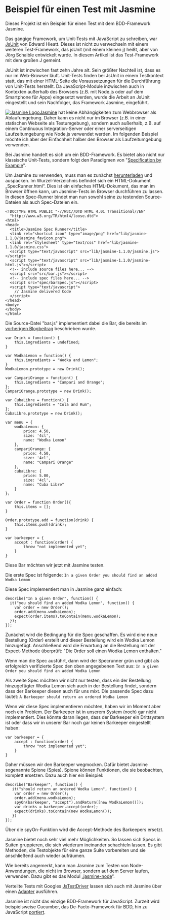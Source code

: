 Beispiel für einen Test mit Jasmine
===================================

Dieses Projekt ist ein Beispiel für einen Test mit dem BDD-Framework Jasmine.

Das gängige Framework, um Unit-Tests mit JavaScript zu schreiben, war [JsUnit](http://www.jsunit.net/ "Homepage von JsUnit") von Edward Hieatt. Dieses ist nicht zu verwechseln mit einem weiteren Test-Framework, das jsUnit (mit einem kleinen j) heißt, aber von Jörg Schaible entwickelt wurde. In diesem Artikel ist das Test-Framework mit dem großen J gemeint.

JsUnit ist inzwischen fast zehn Jahre alt. Sein größter Nachteil ist, dass es nur im Web-Browser läuft. Unit-Tests finden bei JsUnit in einem Testkontext statt, das mit einer HTML-Seite die Voraussetzungen für die Durchführung von Unit-Tests herstellt. Da JavaScript-Module inzwischen auch in Kontexten außerhalb des Browsers (z.B. mit Node.js oder auf dem Smartphone für Apps) eingesetzt werden, wurde die Arbeit an JsUnit eingestellt und sein Nachfolger, das Framework Jasmine, eingeführt.

[![](http://blog.holisticon.de/wp-content/uploads/2012/01/jasmine_logo.png "Jasmine Logo")](http://blog.holisticon.de/wp-content/uploads/2012/01/jasmine_logo.png)[Jasmine](https://jasmine.github.io/ "Jasmine auf GitHub") hat keine Abhängigkeiten zum Webbrowser als Ablaufumgebung. Daher kann es nicht nur im Browser (z.B. in einer statischen Webseite als Testumgebung), sondern auch außerhalb, z.B. auf einem Continuous Integration-Server oder einer serverseitigen Laufzeitumgebung wie Node.js verwendet werden. Im folgenden Beispiel möchte ich aber der Einfachheit halber den Browser als Laufzeitumgebung verwenden.

Bei Jasmine handelt es sich um ein BDD-Framework. Es bietet also nicht nur klassische Unit-Tests, sondern folgt den Paradigmen von "[Specification by Example](http://en.wikipedia.org/wiki/Behavior_Driven_Development "BDD in der Wikipedia")".

Um Jasmine zu verwenden, muss man es zunächst [herunterladen](https://github.com/jasmine/jasmine/releases "Download-Link für Jasmine") und auspacken. Im Wurzel-Verzeichnis befindet sich ein HTML-Dokument „SpecRunner.html“. Dies ist ein einfaches HTML-Dokument, das man im Browser öffnen kann, um Jasmine-Tests im Browser durchführen zu lassen. In diesen Spec-Runner bindet man nun sowohl seine zu testenden Source-Dateien als auch Spec-Dateien ein.


	<!DOCTYPE HTML PUBLIC "-//W3C//DTD HTML 4.01 Transitional//EN"
	  "http://www.w3.org/TR/html4/loose.dtd">
	<html>
	<head>
	  <title>Jasmine Spec Runner</title>
	  <link rel="shortcut icon" type="image/png" href="lib/jasmine-1.1.0/jasmine_favicon.png">
	  <link rel="stylesheet" type="text/css" href="lib/jasmine-1.1.0/jasmine.css">
	  <script type="text/javascript" src="lib/jasmine-1.1.0/jasmine.js"></script>
	  <script type="text/javascript" src="lib/jasmine-1.1.0/jasmine-html.js"></script>
	  <!-- include source files here... -->
	  <script src="src/bar.js"></script>
	  <!-- include spec files here... -->
	  <script src="spec/barSpec.js"></script>
	  <script type="text/javascript">
	    // Jasmine delivered Code
	  </script>
	</head>
	<body>
	</body>
	</html>

Die Source-Datei "bar.js" implementiert dabei die Bar, die bereits im [vorherigen Blogbeitrag](http://blog.holisticon.de/2011/10/behavioural-driven-development-mit-jasmine-und-javascript-teil-1/ "Behavioural Driven Development mit Jasmine und JavaScript (Teil 1)") beschrieben wurde.

	var Drink = function() {
	    this.ingredients = undefined;
	}

	var WodkaLemon = function() {
	    this.ingredients = "Wodka and Lemon";
	}
	WodkaLemon.prototype = new Drink();

	var CampariOrange = function() {
	    this.ingredients = "Campari and Orange";
	};
	CampariOrange.prototype = new Drink();

	var CubaLibre = function() {
	    this.ingredients = "Cola and Rum";
	};
	CubaLibre.prototype = new Drink();

	var menu = {
	    wodkaLemon: {
	        price: 4.50,
	        size: '4cl',
	        name: "Wodka Lemon"
	    },
	    campariOrange: {
	        price: 4.50,
	        size: '4cl',
	        name: "Campari Orange"
	    },
	    cubaLibre: {
	        price: 5.00,
	        size: '4cl',
	        name: "Cuba Libre"
	    }
	};

	var Order = function Order(){
	    this.items = [];
	}

	Order.prototype.add = function(drink) {
	    this.items.push(drink);
	}

	var barkeeper = {
	    accept : function(order) {
	        throw "not implemented yet";
	    }
	}

Diese Bar möchten wir jetzt mit Jasmine testen.

Die erste Spec ist folgende:
`
In a given Order
you should find an added Wodka Lemon
`

Diese Spec implementiert man in Jasmine ganz einfach:

	describe("In a given Order", function() {
	  it("you should find an added Wodka Lemon", function() {
	    var order = new Order();
	    order.add(menu.wodkaLemon);
	    expect(order.items).toContain(menu.wodkaLemon);
	  });
	});

Zunächst wird die Bedingung für die Spec geschaffen. Es wird eine neue Bestellung (Order) erstellt und dieser Bestellung wird ein Wodka Lemon hinzugefügt. Anschließend wird die Erwartung an die Bestellung mit der Expect-Methode überprüft: "Die Order soll einen Wodka Lemon enthalten."

Wenn man die Spec ausführt, dann wird der Specrunner grün und gibt als erfolgreich verifizierte Spec den oben angegebenen Text aus:
`
In a given Order
you should find an added Wodka Lemon
`

Als zweite Spec möchten wir nicht nur testen, dass ein der Bestellung hinzugefügter Wodka Lemon sich auch in der Bestellung findet, sondern dass der Barkeeper diesen auch für uns mixt. Die passende Spec dazu lautet:
`
A Barkeeper
should return an ordered Wodka Lemon
`

Wenn wir diese Spec implementieren möchten, haben wir im Moment aber noch ein Problem. Der Barkeeper ist in unserem System (noch) gar nicht implementiert. Dies könnte daran liegen, dass der Barkeeper ein Drittsystem ist oder dass wir in unserer Bar noch gar keinen Barkeeper eingestellt haben:

	var barkeeper = {
	    accept : function(order) {
	        throw "not implemented yet";
	    }
	}

Daher müssen wir den Barkeeper wegmocken. Dafür bietet Jasmine sogenannte Spione (Spies). Spione können Funktionen, die sie beobachten, komplett ersetzen. Dazu auch hier ein Beispiel:

	describe("Barkeeper", function() {
	   it("should return an ordered Wodka Lemon", function() {
	    var order = new Order();
	    order.add(menu.wodkaLemon);
	    spyOn(barkeeper, "accept").andReturn([new WodkaLemon()]);
	    var drinks = barkeeper.accept(order);
	    expect(drinks).toContain(new WodkaLemon());
	   })
	});

Über die spyOn-Funktion wird die Accept-Methode des Barkeepers ersetzt.

Jasmine bietet noch sehr viel mehr Möglichkeiten. So lassen sich Specs in Suiten gruppieren, die sich wiederum ineinander schachteln lassen. Es gibt Methoden, die Testobjekte für eine ganze Suite vorbereiten und sie anschließend auch wieder aufräumen.

Wie bereits angemerkt, kann man Jasmine zum Testen von Node-Anwendungen, die nicht im Browser, sondern auf dem Server laufen, verwenden. Dazu gibt es das Modul „[jasmine-node](https://github.com/mhevery/jasmine-node "Jasmine Node.js-Modul")“.

Verteilte Tests mit Googles [JsTestDriver](http://code.google.com/p/js-test-driver "Google JsTestDriver") lassen sich auch mit Jasmine über einen [Adapter](https://github.com/ibolmo/jasmine-jstd-adapter "Jasmine JSTestDriver Adapter") ausführen.

Jasmine ist nicht das einzige BDD-Framework für JavaScript. Zurzeit wird beispielsweise Cucumber, das De-Facto-Framework für BDD, hin zu JavaScript [portiert](https://github.com/cucumber/cucumber-js "CucumberJS").
